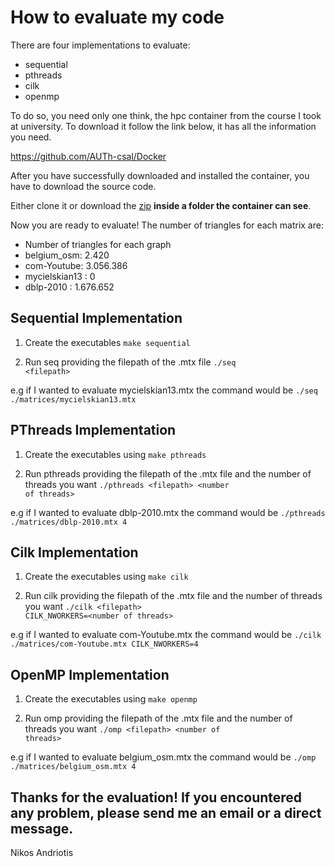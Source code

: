 # How to evaluate my code

There are four implementations to evaluate:

* sequential
* pthreads
* cilk
* openmp

To do so, you need only one think, the hpc container from the course I took at university. To download it follow the link below, it has all the information you need.

https://github.com/AUTh-csal/Docker

After you have successfully downloaded and installed the container, you have to download the source code.

Either clone it or download the [zip](https://github.com/andriotis/pds-assignment-1/archive/refs/heads/main.zip) <strong>inside a folder the container can see</strong>.

Now you are ready to evaluate! The number of triangles for each matrix are:

* Number of triangles for each graph
* belgium_osm: 2.420
* com-Youtube: 3.056.386
* mycielskian13 : 0
* dblp-2010 : 1.676.652

## Sequential Implementation

1. Create the executables <code>make sequential</code>

2. Run seq providing the filepath of the .mtx file <code>./seq \<filepath\></code>

e.g if I wanted to evaluate mycielskian13.mtx the command would be <code>./seq ./matrices/mycielskian13.mtx</code>

## PThreads Implementation

1. Create the executables using <code>make pthreads</code>

2. Run pthreads providing the filepath of the .mtx file and the number of threads you want <code>./pthreads \<filepath\> \<number of threads\></code>

e.g if I wanted to evaluate dblp-2010.mtx the command would be <code>./pthreads ./matrices/dblp-2010.mtx 4</code>

## Cilk Implementation

1. Create the executables using <code>make cilk</code>

2. Run cilk providing the filepath of the .mtx file and the number of threads you want <code>./cilk \<filepath\> CILK_NWORKERS=\<number of threads\></code>

e.g if I wanted to evaluate com-Youtube.mtx the command would be <code>./cilk ./matrices/com-Youtube.mtx CILK_NWORKERS=4</code>

## OpenMP Implementation

1. Create the executables using <code>make openmp</code>

2. Run omp providing the filepath of the .mtx file and the number of threads you want <code>./omp \<filepath\> \<number of threads\></code>

e.g if I wanted to evaluate belgium_osm.mtx the command would be <code>./omp ./matrices/belgium_osm.mtx 4</code>

## Thanks for the evaluation! If you encountered any problem, please send me an email or a direct message.

Nikos Andriotis

